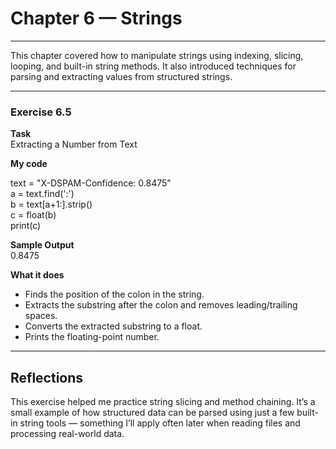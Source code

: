 # Chapter 6 — Strings

---

This chapter covered how to manipulate strings using indexing, slicing, looping, and built-in string methods. It also introduced techniques for parsing and extracting values from structured strings.

---

### Exercise 6.5

**Task**  
Extracting a Number from Text

**My code**

text = "X-DSPAM-Confidence:    0.8475"  
a = text.find(':')  
b = text[a+1:].strip()  
c = float(b)  
print(c)

**Sample Output**  
0.8475

**What it does**  
- Finds the position of the colon in the string.  
- Extracts the substring after the colon and removes leading/trailing spaces.  
- Converts the extracted substring to a float.  
- Prints the floating-point number.

---

## Reflections

This exercise helped me practice string slicing and method chaining. It’s a small example of how structured data can be parsed using just a few built-in string tools — something I’ll apply often later when reading files and processing real-world data.